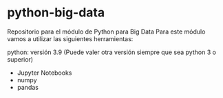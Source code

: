 # python-big-data
Repositorio para el módulo de Python para Big Data
Para este módulo vamos a utilizar las siguientes herramientas:

python: versión 3.9 (Puede valer otra versión siempre que sea python 3 o superior)
- Jupyter Notebooks
- numpy
- pandas
